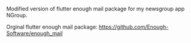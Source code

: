 Modified version of flutter enough mail package for my newsgroup app NGroup.

Orginal flutter enough mail package:
https://github.com/Enough-Software/enough_mail
